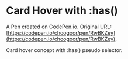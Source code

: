# Card Hover with :has()

A Pen created on CodePen.io. Original URL: [https://codepen.io/choogoor/pen/RwBKZey](https://codepen.io/choogoor/pen/RwBKZey).

Card hover concept with :has() pseudo selector. 